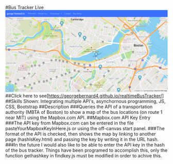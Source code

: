 #Bus Tracker Live
<img src="busTrackerView.png"/>
##Click here to see[https://georgebernard4.github.io/realtimeBusTracker/]
##Skills Shown: Integrating multiple API's, asynchornous programming, JS, CSS, Bootstrap
##Description
###Queries the API of a transportation authority (MBTA of Boston) to show a map of the bus locations (on route 1 near MIT) using the Mapbox.com API.
##Mapbox.com API Key Entry
###The API key from Mapbox.com can be entered in the file pasteYourMapboxKeyInHere.js or using the off-canvas start panel.
###The format of the API is checked, then shows the map by linking to another page (hashIsKey.html) and passing the key by writing it in the URL hash.
###In the future I would also like to be able to enter the API key in the hash of the bus tracker.  Things have been programed to accomplish this, only the function gethashkey in findkey.js must be modified in order to achive this.
